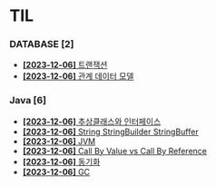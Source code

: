 # TIL
 
### DATABASE [2]
- [**[2023-12-06]**  트랜잭션](https://github.com/A-lass/TIL/blob/main/DATABASE/트랜잭션.md)
- [**[2023-12-06]**  관계 데이터 모델](https://github.com/A-lass/TIL/blob/main/DATABASE/관계_데이터_모델.md)
### Java [6]
- [**[2023-12-06]**  추상클래스와 인터페이스](https://github.com/A-lass/TIL/blob/main/Java/추상클래스와_인터페이스.md)
- [**[2023-12-06]**  String StringBuilder StringBuffer](https://github.com/A-lass/TIL/blob/main/Java/String_StringBuilder_StringBuffer.md)
- [**[2023-12-06]**  JVM](https://github.com/A-lass/TIL/blob/main/Java/JVM.md)
- [**[2023-12-06]**  Call By Value vs Call By Reference](https://github.com/A-lass/TIL/blob/main/Java/Call_By_Value_vs_Call_By_Reference.md)
- [**[2023-12-06]**  동기화](https://github.com/A-lass/TIL/blob/main/Java/동기화.md)
- [**[2023-12-06]**  GC](https://github.com/A-lass/TIL/blob/main/Java/GC.md)
